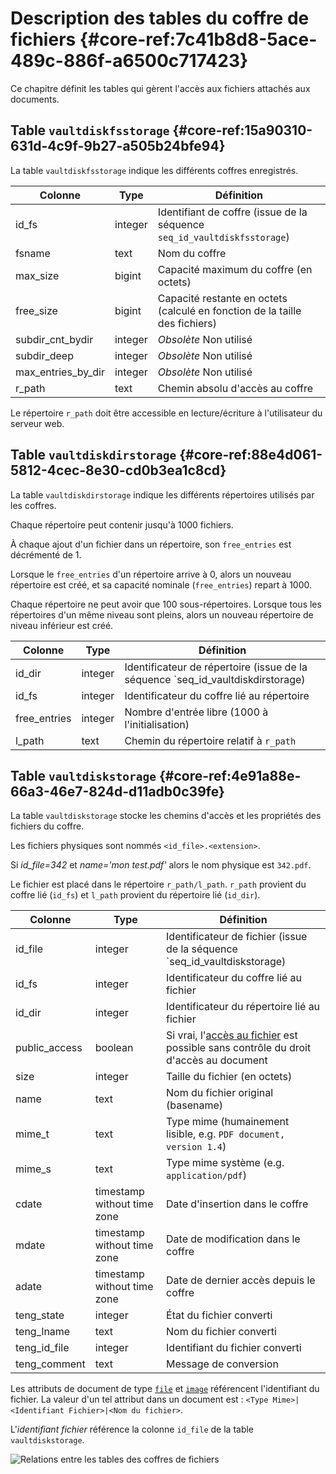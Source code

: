 # Description des tables du coffre de fichiers {#core-ref:7c41b8d8-5ace-489c-886f-a6500c717423}

Ce chapitre définit les tables qui gèrent l'accès aux fichiers attachés aux
documents.

## Table `vaultdiskfsstorage` {#core-ref:15a90310-631d-4c9f-9b27-a505b24bfe94}

La table `vaultdiskfsstorage` indique les différents coffres enregistrés.


|      Colonne       |           Type          |                                 Définition                                  |
| ------------------ | ----------------------- | --------------------------------------------------------------------------- |
| id_fs              | integer                 | Identifiant de coffre (issue de la séquence `seq_id_vaultdiskfsstorage`)    |
| fsname             | text                    | Nom du coffre                                                               |
| max_size           | bigint                  | Capacité maximum du coffre (en octets)                                      |
| free_size          | bigint                  | Capacité restante en octets (calculé en fonction de la taille des fichiers) |
| subdir_cnt_bydir   | integer                 | *Obsolète* Non utilisé                                                      |
| subdir_deep        | integer                 | *Obsolète* Non utilisé                                                      |
| max_entries_by_dir | integer                 | *Obsolète* Non utilisé                                                      |
| r_path             | text                    | Chemin absolu d'accès au coffre                                             |

Le répertoire `r_path` doit être accessible en lecture/écriture à l'utilisateur
du serveur web.

## Table `vaultdiskdirstorage` {#core-ref:88e4d061-5812-4cec-8e30-cd0b3ea1c8cd}

La table `vaultdiskdirstorage` indique les différents répertoires utilisés par
les coffres.

Chaque répertoire peut contenir jusqu'à 1000 fichiers.

À chaque ajout d'un fichier dans un répertoire, son `free_entries` est
décrémenté de 1.

Lorsque le `free_entries` d'un répertoire arrive à 0, alors un nouveau
répertoire est créé, et sa capacité nominale (`free_entries`) repart à
1000.

Chaque répertoire ne peut avoir que 100 sous-répertoires. Lorsque tous les
répertoires d'un même niveau sont pleins, alors un nouveau répertoire de
niveau inférieur est créé.


|   Colonne    |           Type          |                                    Définition                                   |
| ------------ | ----------------------- | ------------------------------------------------------------------------------- |
| id_dir       | integer                 | Identificateur de répertoire (issue de la séquence `seq_id_vaultdiskdirstorage) |
| id_fs        | integer                 | Identificateur du coffre lié au répertoire                                      |
| free_entries | integer                 | Nombre d'entrée libre (1000 à l'initialisation)                                 |
| l_path       | text                    | Chemin du répertoire relatif à `r_path`                                         |



## Table `vaultdiskstorage` {#core-ref:4e91a88e-66a3-46e7-824d-d11adb0c39fe}

La table `vaultdiskstorage` stocke les chemins d'accès et les propriétés des
fichiers du coffre.

Les fichiers physiques sont nommés `<id_file>.<extension>`.

Si _id_file=342_ et _name='mon test.pdf'_ alors le nom physique est `342.pdf`.

Le fichier est placé dans le répertoire `r_path/l_path`. `r_path` provient du
coffre lié (`id_fs`) et `l_path` provient du répertoire lié (`id_dir`).

|    Colonne    |             Type            |                                           Définition                                          |
| ------------- | --------------------------- | --------------------------------------------------------------------------------------------- |
| id_file       | integer                     | Identificateur de fichier (issue de la séquence `seq_id_vaultdiskstorage)                     |
| id_fs         | integer                     | Identificateur du coffre lié au fichier                                                       |
| id_dir        | integer                     | Identificateur du répertoire lié au fichier                                                   |
| public_access | boolean                     | Si vrai, l'[accès au fichier][expfile] est possible sans contrôle du droit d'accès au document |
| size          | integer                     | Taille du fichier (en octets)                                                                 |
| name          | text                        | Nom du fichier original (basename)                                                            |
| mime_t        | text                        | Type mime (humainement lisible, e.g. `PDF document, version 1.4`)                             |
| mime_s        | text                        | Type mime système (e.g. `application/pdf`)                                                    |
| cdate         | timestamp without time zone | Date d'insertion dans le coffre                                                               |
| mdate         | timestamp without time zone | Date de modification dans le coffre                                                           |
| adate         | timestamp without time zone | Date de dernier accès depuis le coffre                                                        |
| teng_state    | integer                     | État du fichier converti                                                                      |
| teng_lname    | text                        | Nom du fichier converti                                                                       |
| teng_id_file  | integer                     | Identifiant du fichier converti                                                               |
| teng_comment  | text                        | Message de conversion                                                                         |

Les attributs de document de type [`file`][attrfile] et [`image`][attrimg]
référencent l'identifiant du fichier. La valeur d'un tel attribut dans un
document est : `<Type Mime>|<Identifiant Fichier>|<Nom du fichier>`.

L'_identifiant fichier_ référence la colonne `id_file` de la table
`vaultdiskstorage`.

![ Relations entre les tables des coffres de fichiers ](advanced/dbvault.png)



<!-- links -->
[appact]:           #core-ref:b26f57fe-4d75-4d5f-a50e-129028b379ed "Applications et action"
[app]:              #core-ref:395f44f1-6699-4ad8-b525-31e65e9b6efb "Écrire une application"
[action]:           #core-ref:e67d8aeb-939c-46e3-9be8-6fc3ba75ebc2 "Écrire une action"
[openaccess]:       #core-ref:9edc8f2e-6929-11e2-8610-0021e9fffec1 "Authentification par jetons"
[dbacl]:            #core-ref:c7caa985-3b34-4abd-8ffa-2e7110718efc "Table acl"
[acls]:             #core-ref:a98b72ea-c063-4907-abc4-e5171ab55e59 "Les droits applicatifs"
[expfile]:          #core-ref:0fc93676-888f-497e-b9bc-28cdbead52df "Action EXPORTFILE"
[attrfile]:         #core-ref:0e904376-317c-426e-bc6d-e56fd52bad89 "Attribut file"
[attrimg]:          #core-ref:4fca7712-59e0-4186-bfd0-6214104a0f60 "Attribut image"
 
